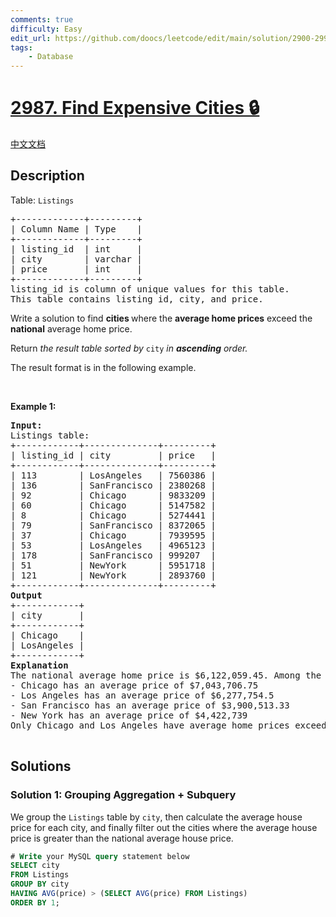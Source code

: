 ```yaml
---
comments: true
difficulty: Easy
edit_url: https://github.com/doocs/leetcode/edit/main/solution/2900-2999/2987.Find%20Expensive%20Cities/README_EN.md
tags:
    - Database
---
```


<!-- problem:start -->

# [2987. Find Expensive Cities 🔒](https://leetcode.com/problems/find-expensive-cities)

[中文文档](/solution/2900-2999/2987.Find%20Expensive%20Cities/README.md)

## Description

<!-- description:start -->

<p>Table: <code>Listings</code></p>

<pre>
+-------------+---------+
| Column Name | Type    |
+-------------+---------+
| listing_id  | int     |
| city        | varchar |
| price       | int     |
+-------------+---------+
listing_id is column of unique values for this table.
This table contains listing_id, city, and price.
</pre>

<p>Write a solution to find <strong>cities </strong>where the <strong>average home prices</strong> exceed the <strong>national</strong> average home price.</p>

<p>Return <em>the result table sorted by </em><code>city</code><em> in <strong>ascending</strong> order</em><em>.</em></p>

<p>The result format is in the following example.</p>

<p>&nbsp;</p>
<p><strong class="example">Example 1:</strong></p>

<pre>
<strong>Input:</strong> 
Listings table:
+------------+--------------+---------+
| listing_id | city         | price   | 
+------------+--------------+---------+
| 113        | LosAngeles   | 7560386 | 
| 136        | SanFrancisco | 2380268 |     
| 92         | Chicago      | 9833209 | 
| 60         | Chicago      | 5147582 | 
| 8          | Chicago      | 5274441 |  
| 79         | SanFrancisco | 8372065 | 
| 37         | Chicago      | 7939595 | 
| 53         | LosAngeles   | 4965123 | 
| 178        | SanFrancisco | 999207  | 
| 51         | NewYork      | 5951718 | 
| 121        | NewYork      | 2893760 | 
+------------+--------------+---------+
<strong>Output</strong>
+------------+
| city       | 
+------------+
| Chicago    | 
| LosAngeles |  
+------------+
<strong>Explanation</strong>
The national average home price is $6,122,059.45. Among the cities listed:
- Chicago has an average price of $7,043,706.75
- Los Angeles has an average price of $6,277,754.5
- San Francisco has an average price of $3,900,513.33
- New York has an average price of $4,422,739
Only Chicago and Los Angeles have average home prices exceeding the national average. Therefore, these two cities are included in the output table. The output table is sorted in ascending order based on the city names.

</pre>

<!-- description:end -->

## Solutions

<!-- solution:start -->

### Solution 1: Grouping Aggregation + Subquery

We group the `Listings` table by `city`, then calculate the average house price for each city, and finally filter out the cities where the average house price is greater than the national average house price.

<!-- tabs:start -->

```sql
# Write your MySQL query statement below
SELECT city
FROM Listings
GROUP BY city
HAVING AVG(price) > (SELECT AVG(price) FROM Listings)
ORDER BY 1;
```

<!-- tabs:end -->

<!-- solution:end -->

<!-- problem:end -->
